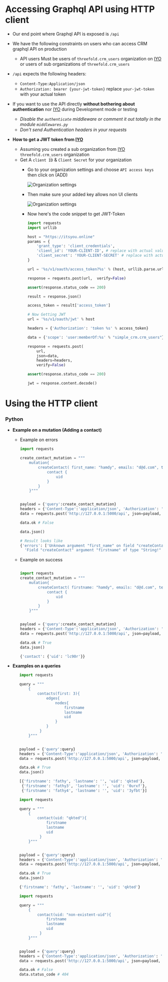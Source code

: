 # Accessing Graphql API using HTTP client

- Our end point where Graphql API is exposed is ```/api```
- We have the following constraints on users who can access CRM graphql API on production
    - API users Must be users of ```threefold.crm_users``` organization on [IYO](https://itsyou.online) or users of sub organizations of  ```threefold.crm_users```

- ```/api``` expects the following headers:
    - ```Content-Type:Application/json```
    - ```Authorization: bearer {your-jwt-token}``` replace ```your-jwt-token``` with your actual token

- If you want to use the API directly **without bothering about authentication** nor [IYO](https://itsyou.online) during Development mode or testing
    - *Disable the ```authenticate``` middleware or comment it out totally in the module ```middlewares.py```*
    - *Don't send Authentication headers in your requests*

- **How to get a JWT token from [IYO](https://itsyou.online)**

    - Assuming you created a sub organization from [IYO](https://itsyou.online) ```threefold.crm_users``` organization
    - Get A ```client ID```  & ```Client Secret``` for your organization
        - Go to your organization settings and choose ```API access keys``` then click on (ADD)

            ![Organization settings](assets/iyo-settings1.png)

        - Then make sure your added key allows non UI clients

            ![Organization settings](assets/iyo-settings2.png)
        - Now here's the code snippet to get JWT-Token

            ```python
            import requests
            import urllib

            host = "https://itsyou.online"
            params = {
                'grant_type': 'client_credentials',
                'client_id': 'YOUR-CLIENT-ID', # replace with actual value
                'client_secret': 'YOUR-CLIENT-SECRET' # replace with actual value
            }

            url = '%s/v1/oauth/access_token?%s' % (host, urllib.parse.urlencode(params))

            response = requests.post(url,  verify=False)

            assert(response.status_code == 200)

            result = response.json()

            access_token = result['access_token']

            # Now Getting JWT
            url = '%s/v1/oauth/jwt' % host

            headers = {'Authorization': 'token %s' % access_token}

            data = {'scope': 'user:memberOf:%s' % "simple_crm.crm_users"}

            response = requests.post(
                url,
                json=data,
                headers=headers,
                verify=False)

            assert(response.status_code == 200)

            jwt = response.content.decode()
            ```

# Using the HTTP client


### Python

- **Example on a mutation (Adding a contact)**
    - Example on errors
        ```python
        import requests

        create_contact_mutation = """
            mutation{
                createContact( first_name: "hamdy", emails: "d@d.com", telephones: "123"){
                    contact {
                        uid
                    }
                }
            }"""


        payload = {'query':create_contact_mutation}
        headers = {'Content-Type':'application/json', 'Authorization': 'bearer your-jwt-token'} # replace 'your-jwt-token' with actual token
        data = requests.post('http://127.0.0.1:5000/api', json=payload, headers=headers)

        data.ok # False

        data.json()

        # Result looks like
        {'errors': ['Unknown argument "first_name" on field "createContact" of type "Mutations". Did you mean "firstname" or "lastname"?',
          'Field "createContact" argument "firstname" of type "String!" is required but not provided.']}
        ```
    - Example on success
        ```python

        import requests
        create_contact_mutation = """
            mutation{
                createContact( firstname: "hamdy", emails: "d@d.com", telephones: "123"){
                    contact {
                        uid
                    }
                }
            }"""


        payload = {'query':create_contact_mutation}
        headers = {'Content-Type':'application/json', 'Authorization': 'bearer your-jwt-token'} # replace 'your-jwt-token' with actual token
        data = requests.post('http://127.0.0.1:5000/api', json=payload, headers=headers)

        data.ok # True
        data.json()

        {'contact': {'uid': 'lc90r'}}

        ```

- **Examples on a queries**

     ```python
        import requests

        query = """
            {
                contacts(first: 3){
                    edges{
                        nodes{
                            firstname
                            lastname
                            uid
                        }
                    }
                 }
            }"""


        payload = {'query':query}
        headers = {'Content-Type':'application/json', 'Authorization': 'bearer your-jwt-token'} # replace 'your-jwt-token' with actual token
        data = requests.post('http://127.0.0.1:5000/api', json=payload, headers=headers)

        data.ok # True
        data.json()

        [{'firstname': 'fathy', 'lastname': '', 'uid': 'qkted'},
         {'firstname': 'fathy3', 'lastname': '', 'uid': '0urxf'},
         {'firstname': 'fathy4', 'lastname': '', 'uid': '3yfbt'}]
     ```


     ```python
        import requests

        query = """
            {
                contact(uid: "qkted"){
                    firstname
                    lastname
                    uid
                 }
            }"""


        payload = {'query':query}
        headers = {'Content-Type':'application/json', 'Authorization': 'bearer your-jwt-token'} # replace 'your-jwt-token' with actual token
        data = requests.post('http://127.0.0.1:5000/api', json=payload, headers=headers)

        data.ok # True
        data.json()

        {'firstname': 'fathy', 'lastname': '', 'uid': 'qkted'}
     ```


     ```python
        import requests

        query = """
            {
                contact(uid: "non-existent-uid"){
                    firstname
                    lastname
                    uid
                 }
            }"""


        payload = {'query':query}
        headers = {'Content-Type':'application/json', 'Authorization': 'bearer your-jwt-token'} # replace 'your-jwt-token' with actual token
        data = requests.post('http://127.0.0.1:5000/api', json=payload, headers=headers)

        data.ok # False
        data.status_code # 404
     ```

